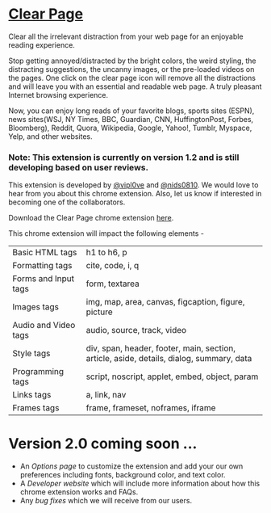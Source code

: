 # [Clear Page](https://nids0810.github.io/clear-page/ "Clear Page") #

Clear all the irrelevant distraction from your web page for an enjoyable reading experience.

Stop getting annoyed/distracted by the bright colors, the weird styling, the distracting suggestions, the uncanny images, or the pre-loaded videos on the pages. One click on the clear page icon will remove all the distractions and will leave you with an essential and readable web page. A truly pleasant Internet browsing experience.

Now, you can enjoy long reads of your favorite blogs, sports sites (ESPN), news sites(WSJ, NY Times, BBC, Guardian, CNN, HuffingtonPost, Forbes, Bloomberg), Reddit, Quora, Wikipedia, Google, Yahoo!, Tumblr, Myspace, Yelp, and other websites.

### Note: This extension is currently on version 1.2 and is still developing based on user reviews. ###

This extension is developed by [@vipl0ve](https://github.com/vipl0ve "Viplove Prakash") and [@nids0810](https://github.com/nids0810 "Nidhi Singh").
We would love to hear from you about this chrome extension. Also, let us know if interested in becoming one of the collaborators.

Download the Clear Page chrome extension [here](https://chrome.google.com/webstore/detail/clear-page/ojafachbjhalpkehfnlfjihfniglcfaa "Clear Page").

This chrome extension will impact the following elements -

<table>
    <tr>
        <td>Basic HTML tags</td>
        <td>h1 to h6, p</td>
    </tr>
    <tr>
        <td>Formatting tags</td>
        <td>cite, code, i, q</td>
    </tr>
    <tr>
        <td>Forms and Input tags</td>
        <td>form, textarea</td>
    </tr>
    <tr>
        <td>Images tags</td>
        <td>img, map, area, canvas, figcaption, figure, picture</td>
    </tr>
    <tr>
        <td>Audio and Video tags</td>
        <td>audio, source, track, video</td>
    </tr>
    <tr>
        <td>Style tags</td>
        <td>div, span, header, footer, main, section, article, aside, details, dialog, summary, data</td>
    </tr>
    <tr>
        <td>Programming tags</td>
        <td>script, noscript, applet, embed, object, param</td>
    </tr>
    <tr>
        <td>Links tags</td>
        <td>a, link, nav</td>
    </tr>
    <tr>
        <td>Frames tags</td>
        <td>frame, frameset, noframes, iframe</td>
    </tr>
</table>


# Version 2.0 coming soon ... #
* An _Options page_ to customize the extension and add your our own preferences including fonts, background color, and text color.
* A _Developer website_ which will include more information about how this chrome extension works and FAQs.
* Any _bug fixes_ which we will receive from our users.

